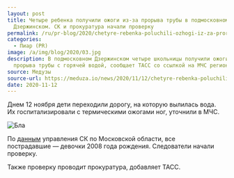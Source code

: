 ```yaml
---
layout: post
title: Четыре ребенка получили ожоги из-за прорыва трубы в подмосковном
  Дзержинском. СК и прокуратура начали проверку
permalink: /ru/pr-blog/2020/chetyre-rebenka-poluchili-ozhogi-iz-za-proryva-truby-v-podmoskovnom-dzerzhinskom-sk-i-prokuratura-nachali-proverku
categories:
  - Пиар (PR)
image: /a/img/blog/2020/03.jpg
description: В подмосковном Дзержинском четыре школьницы получили ожоги из-за
  прорыва трубы с горячей водой, сообщает ТАСС со ссылкой на МЧС региона.
source: Медузы
source-url: https://meduza.io/news/2020/11/12/chetyre-rebenka-poluchili-ozhogi-iz-za-proryva-truby-v-podmoskovnom-dzerzhinske-sk-i-prokuratura-nachali-proverku
date: 2020-11-12
---
```

Днем 12 ноября дети переходили дорогу, на которую вылилась вода. Их госпитализировали с термическими ожогами ног, уточнили в МЧС.

![Бла](/a/img/blog/2020/04.jpg)

По [данным](https://mosobl.sledcom.ru/news/item/1514860/) управления СК по Московской области, все пострадавшие — девочки 2008 года рождения. Следователи начали проверку.

Также проверку проводит прокуратура, добавляет ТАСС.